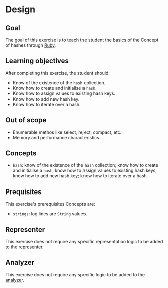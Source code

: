 # Design

## Goal

The goal of this exercise is to teach the student the basics of the Concept of hashes through [Ruby][ruby-doc-hash].

## Learning objectives

After completing this exercise, the student should:

- Know of the existence of the `hash` collection.
- Know how to create and initialise a `hash`.
- Know how to assign values to existing hash keys.
- Know how to add new hash key.
- Know how to iterate over a hash.

## Out of scope

- Enumerable methos like select, reject, compact, etc.
- Memory and performance characteristics.

## Concepts

- `hash`: know of the existence of the `hash` collection; know how to create and initialise a `hash`; know how to assign values to existing hash keys; know how to add new hash key; know how to iterate over a hash.

## Prequisites

This exercise's prerequisites Concepts are:

- `strings`: log lines are `String` values.

## Representer

This exercise does not require any specific representation logic to be added to the [representer][representer].

## Analyzer

This exercise does not require any specific logic to be added to the [analyzer][analyzer].

[analyzer]: https://github.com/exercism/ruby-analyzer
[representer]: https://github.com/exercism/ruby-representer
[ruby-doc-hash]: https://ruby-doc.org/core-2.7.1/Hash.html
